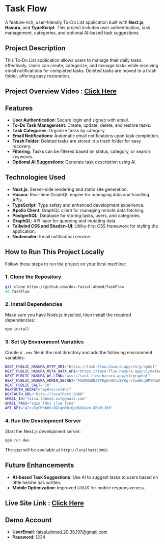 # Task Flow

A feature-rich, user-friendly To-Do List application built with **Next.js**, **Hasura**, and **TypeScript**. This project includes user authentication, task management, categories, and optional AI-based task suggestions.

## Project Description

This To-Do List application allows users to manage their daily tasks effectively. Users can create, categorize, and manage tasks while receiving email notifications for completed tasks. Deleted tasks are moved to a trash folder, offering easy restoration.

## Project Overview Video : <a target="_blank" href="https://www.loom.com/share/c09ff03392714a2abe12862282e207d8?sid=1523e4a1-ad8b-4e94-879b-16f3ed2605b0">Click Here</a>

## Features

- **User Authentication**: Secure login and signup with email.
- **To-Do Task Management**: Create, update, delete, and restore tasks.
- **Task Categories**: Organize tasks by category.
- **Email Notifications**: Automatic email notifications upon task completion.
- **Trash Folder**: Deleted tasks are stored in a trash folder for easy recovery.
- **Filtering**: Tasks can be filtered based on status, category, or search keywords.
- **Optional AI Suggestions**: Generate task description using AI.

## Technologies Used

- **Next.js**: Server-side rendering and static site generation.
- **Hasura**: Real-time GraphQL engine for managing data and handling APIs.
- **TypeScript**: Type safety and enhanced development experience.
- **Apollo Client**: GraphQL client for managing remote data fetching.
- **PostgreSQL**: Database for storing tasks, users, and categories.
- **GraphQL**: API layer for querying and mutating data.
- **Tailwind CSS and Shadcn-UI**: Utility-first CSS framework for styling the application.
- **Nodemailer**: Email notification service.

## How to Run This Project Locally

Follow these steps to run the project on your local machine:

### 1. Clone the Repository

```bash
git clone https://github.com/dev-faisal-ahmed/TaskFlow
cd TaskFlow
```

### 2. Install Dependencies

Make sure you have Node.js installed, then install the required dependencies:

```bash
npm install
```

### 3. Set Up Environment Variables

Create a `.env` file in the root directory and add the following environment variables:

```bash
NEXT_PUBLIC_HASURA_HTTP_URI="https://task-flow.hasura.app/v1/graphql"
NEXT_PUBLIC_HASURA_META_DATA_API="https://task-flow.hasura.app/v1/metadata"
NEXT_PUBLIC_HASURA_WS_LINK="wss://task-flow.hasura.app/v1/graphql"
NEXT_PUBLIC_HASURA_ADMIN_SECRET="FXbRWm8NZtPUgHcWVlcBYKqrrCoeNnqHMYNaZG6K5cphb2SPbmXW6VXrJNCVmgj6"
NEXT_PUBLIC_SALT="10"
NEXTAUTH_SECRET="my#secret#hi"
NEXTAUTH_URL="http://localhost:3000"
GMAIL_ID="faisa.lahmed.ost@gmail.com"
GMAIL_PASS="eqze fdoi jlua fzea"
API_KEY="AIzaSyCWh60Gs0GlqHN8rQqdKGVq2m-QEw9iJ60"

```

### 4. Run the Development Server

Start the Next.js development server:

```bash
npm run dev
```

The app will be available at `http://localhost:3000`.

## Future Enhancements

- **AI-based Task Suggestions**: Use AI to suggest tasks to users based on tittle he/she has written.
- **Mobile Optimization**: Improved UI/UX for mobile responsiveness.

## Live Site Link : <a href="https://ost-task-flow.vercel.app" target="\_blank">Click Here </a>

## Demo Account

- **UserEmail**: faisal.ahmed.20.35.197@gmail.com
- **Password**: 1234
